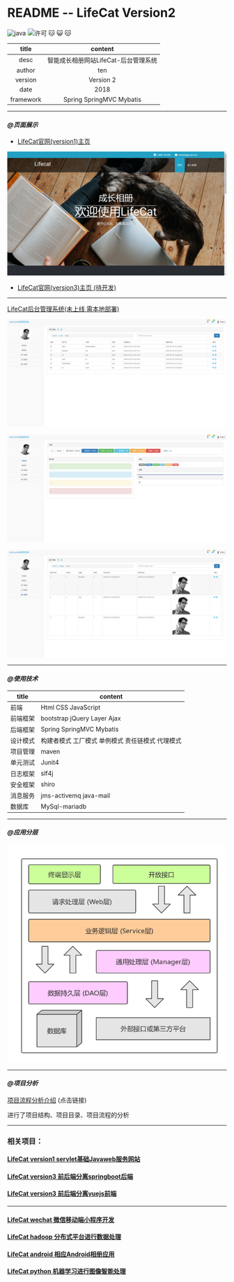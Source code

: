 README -- LifeCat Version2
===========================
![java](https://img.shields.io/badge/language-java-red.svg)
![许可](https://img.shields.io/dub/l/vibe-d.svg) 
:cat: :smiley_cat: :kissing_cat:

|title|content|
|:---:|:---:
|desc|智能成长相册网站LifeCat-后台管理系统
|author|ten
|version|Version 2
|date|2018
|framework|Spring SpringMVC Mybatis
******************************************************************************
 #### _@页面展示_  
  * [LifeCat官网(version1)主页](http://47.106.11.84)
  
  ![官网](Image/官网首页.png)
  
  * [LifeCat官网(version3)主页 (待开发)](http://47.106.11.84)
******************************************************************************
  [LifeCat后台管理系统(未上线,需本地部署)](http://47.106.11.84)
  
  ![界面官网](Image/展示.png)
  
  ![界面展示](Image/展示2.png)
  
  ![界面展示](Image/展示3.png)
******************************************************************************
 #### _@使用技术_
  
  |title|content|
  |---|---
  |前端|Html CSS JavaScript
  |前端框架|bootstrap jQuery Layer Ajax
  |后端框架|Spring SpringMVC Mybatis
  |设计模式|构建者模式 工厂模式 单例模式 责任链模式 代理模式
  |项目管理|maven 
  |单元测试|Junit4
  |日志框架|slf4j
  |安全框架|shiro
  |消息服务|jms-activemq java-mail
  |数据库|MySql-mariadb 
 
*******************************************************************************
 #### _@应用分层_  
  
  ![应用分层](Image/应用分层图.png)   
*****************************************************************************
 #### _@项目分析_
 
 [项目流程分析介绍](https://zhuanlan.zhihu.com/p/41185446) (点击链接)  
 
 进行了项目结构、项目目录、项目流程的分析
*****************************************************************************
 ### 相关项目：
 #### [LifeCat version1 servlet基础Javaweb服务网站](https://github.com/kevinten10/lifecatweb)
 
 #### [LifeCat version3 前后端分离springboot后端](https://github.com/kevinten10/springboot-lifecat)
 #### [LifeCat version3 前后端分离vuejs前端](https://github.com/kevinten10/Web-lifecat)
 *****************************************************************************
  #### [LifeCat wechat 微信移动端小程序开发](https://github.com/kevinten10/WeChat-lifecat)
  #### [LifeCat hadoop 分布式平台进行数据处理](https://github.com/kevinten10/Hadoop-lifecat)
  #### [LifeCat android 相应Android相册应用](https://github.com/kevinten10/Android-lifecat)
  #### [LifeCat python 机器学习进行图像智能处理](https://github.com/kevinten10/Python-lifecat)
